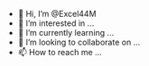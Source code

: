 - 👋 Hi, I’m @Excel44M
- 👀 I’m interested in ...
- 🌱 I’m currently learning ...
- 💞️ I’m looking to collaborate on ...
- 📫 How to reach me ...

<!---
Excel44M/Excel44M is a ✨ special ✨ repository because its `README.md` (this file) appears on your GitHub profile.
You can click the Preview link to take a look at your changes.
--->
